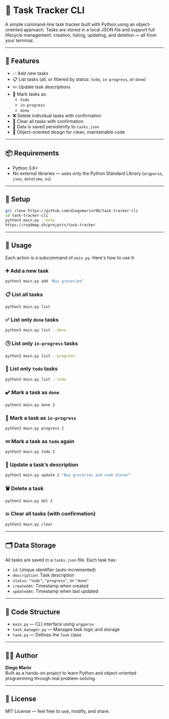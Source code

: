 # 📝 Task Tracker CLI

A simple command-line task tracker built with Python using an object-oriented approach. Tasks are stored in a local JSON file and support full lifecycle management: creation, listing, updating, and deletion — all from your terminal.

---

## 🚀 Features

- ✅ Add new tasks  
- 📋 List tasks (all, or filtered by status: `todo`, `in-progress`, or `done`)  
- ✏️ Update task descriptions  
- 📌 Mark tasks as:
  - `todo`
  - `in-progress`
  - `done`
- ❌ Delete individual tasks with confirmation  
- 🧨 Clear all tasks with confirmation  
- 💾 Data is saved persistently to `tasks.json`  
- 🧱 Object-oriented design for clean, maintainable code  

---

## 📦 Requirements

- Python 3.6+
- No external libraries — uses only the Python Standard Library (`argparse`, `json`, `datetime`, `os`)

---

## 🔧 Setup

```bash
git clone https://github.com/diegomarinr99/task-tracker-cli
cd task-tracker-cli
python3 main.py --help
https://roadmap.sh/projects/task-tracker
```

---

## 📌 Usage

Each action is a subcommand of `main.py`. Here's how to use it:

### ➕ Add a new task
```bash
python3 main.py add "Buy groceries"
```

### 📋 List all tasks
```bash
python3 main.py list
```

### ✅ List only `done` tasks
```bash
python3 main.py list --done
```

### 🕒 List only `in-progress` tasks
```bash
python3 main.py list --progress
```

### 📌 List only `todo` tasks
```bash
python3 main.py list --todo
```

### ✔️ Mark a task as `done`
```bash
python3 main.py done 2
```

### 🔄 Mark a task as `in-progress`
```bash
python3 main.py progress 2
```

### 💤 Mark a task as `todo` again
```bash
python3 main.py todo 2
```

### 📝 Update a task’s description
```bash
python3 main.py update 2 "Buy groceries and cook dinner"
```

### 🗑️ Delete a task
```bash
python3 main.py del 2
```

### 💥 Clear all tasks (with confirmation)
```bash
python3 main.py clear
```

---

## 🗂 Data Storage

All tasks are saved in a `tasks.json` file. Each task has:

- `id`: Unique identifier (auto-incremented)
- `description`: Task description
- `status`: `"todo"`, `"progress"`, or `"done"`
- `createdAt`: Timestamp when created
- `updatedAt`: Timestamp when last updated

---

## 🧠 Code Structure

- `main.py` — CLI interface using `argparse`
- `task_manager.py` — Manages task logic and storage
- `task.py` — Defines the `Task` class

---

## 👨‍💻 Author

**Diego Marín**  
Built as a hands-on project to learn Python and object-oriented programming through real problem-solving.

---

## 📄 License

MIT License — feel free to use, modify, and share.

